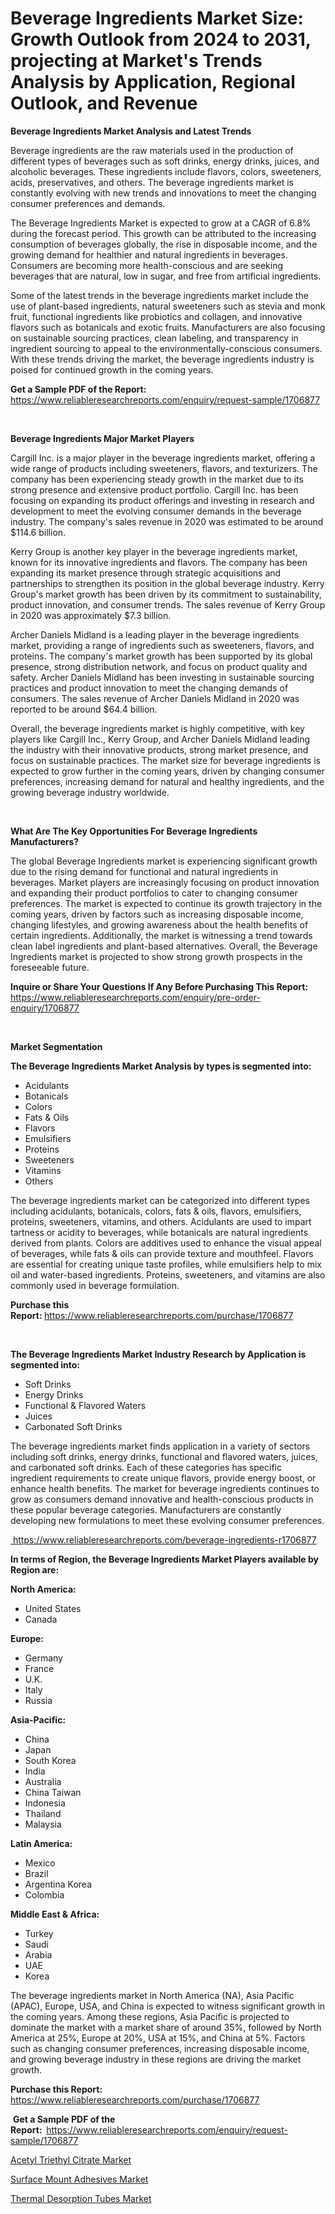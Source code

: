 <p><h1>Beverage Ingredients Market Size: Growth Outlook from 2024 to 2031, projecting at Market's Trends Analysis by Application, Regional Outlook, and Revenue</h1></p><p><strong>Beverage Ingredients Market Analysis and Latest Trends</strong></p>
<p><p>Beverage ingredients are the raw materials used in the production of different types of beverages such as soft drinks, energy drinks, juices, and alcoholic beverages. These ingredients include flavors, colors, sweeteners, acids, preservatives, and others. The beverage ingredients market is constantly evolving with new trends and innovations to meet the changing consumer preferences and demands.</p><p>The Beverage Ingredients Market is expected to grow at a CAGR of 6.8% during the forecast period. This growth can be attributed to the increasing consumption of beverages globally, the rise in disposable income, and the growing demand for healthier and natural ingredients in beverages. Consumers are becoming more health-conscious and are seeking beverages that are natural, low in sugar, and free from artificial ingredients.</p><p>Some of the latest trends in the beverage ingredients market include the use of plant-based ingredients, natural sweeteners such as stevia and monk fruit, functional ingredients like probiotics and collagen, and innovative flavors such as botanicals and exotic fruits. Manufacturers are also focusing on sustainable sourcing practices, clean labeling, and transparency in ingredient sourcing to appeal to the environmentally-conscious consumers. With these trends driving the market, the beverage ingredients industry is poised for continued growth in the coming years.</p></p>
<p><strong>Get a Sample PDF of the Report:&nbsp;</strong> <a href="https://www.reliableresearchreports.com/enquiry/request-sample/1706877">https://www.reliableresearchreports.com/enquiry/request-sample/1706877</a></p>
<p>&nbsp;</p>
<p><strong>Beverage Ingredients Major Market Players</strong></p>
<p><p>Cargill Inc. is a major player in the beverage ingredients market, offering a wide range of products including sweeteners, flavors, and texturizers. The company has been experiencing steady growth in the market due to its strong presence and extensive product portfolio. Cargill Inc. has been focusing on expanding its product offerings and investing in research and development to meet the evolving consumer demands in the beverage industry. The company's sales revenue in 2020 was estimated to be around $114.6 billion.</p><p>Kerry Group is another key player in the beverage ingredients market, known for its innovative ingredients and flavors. The company has been expanding its market presence through strategic acquisitions and partnerships to strengthen its position in the global beverage industry. Kerry Group's market growth has been driven by its commitment to sustainability, product innovation, and consumer trends. The sales revenue of Kerry Group in 2020 was approximately $7.3 billion.</p><p>Archer Daniels Midland is a leading player in the beverage ingredients market, providing a range of ingredients such as sweeteners, flavors, and proteins. The company's market growth has been supported by its global presence, strong distribution network, and focus on product quality and safety. Archer Daniels Midland has been investing in sustainable sourcing practices and product innovation to meet the changing demands of consumers. The sales revenue of Archer Daniels Midland in 2020 was reported to be around $64.4 billion. </p><p>Overall, the beverage ingredients market is highly competitive, with key players like Cargill Inc., Kerry Group, and Archer Daniels Midland leading the industry with their innovative products, strong market presence, and focus on sustainable practices. The market size for beverage ingredients is expected to grow further in the coming years, driven by changing consumer preferences, increasing demand for natural and healthy ingredients, and the growing beverage industry worldwide.</p></p>
<p>&nbsp;</p>
<p><strong>What Are The Key Opportunities For Beverage Ingredients Manufacturers?</strong></p>
<p><p>The global Beverage Ingredients market is experiencing significant growth due to the rising demand for functional and natural ingredients in beverages. Market players are increasingly focusing on product innovation and expanding their product portfolios to cater to changing consumer preferences. The market is expected to continue its growth trajectory in the coming years, driven by factors such as increasing disposable income, changing lifestyles, and growing awareness about the health benefits of certain ingredients. Additionally, the market is witnessing a trend towards clean label ingredients and plant-based alternatives. Overall, the Beverage Ingredients market is projected to show strong growth prospects in the foreseeable future.</p></p>
<p><strong>Inquire or Share Your Questions If Any Before Purchasing This Report:</strong> <a href="https://www.reliableresearchreports.com/enquiry/pre-order-enquiry/1706877">https://www.reliableresearchreports.com/enquiry/pre-order-enquiry/1706877</a></p>
<p>&nbsp;</p>
<p><strong>Market Segmentation</strong></p>
<p><strong>The Beverage Ingredients Market Analysis by types is segmented into:</strong></p>
<p><ul><li>Acidulants</li><li>Botanicals</li><li>Colors</li><li>Fats & Oils</li><li>Flavors</li><li>Emulsifiers</li><li>Proteins</li><li>Sweeteners</li><li>Vitamins</li><li>Others</li></ul></p>
<p><p>The beverage ingredients market can be categorized into different types including acidulants, botanicals, colors, fats & oils, flavors, emulsifiers, proteins, sweeteners, vitamins, and others. Acidulants are used to impart tartness or acidity to beverages, while botanicals are natural ingredients derived from plants. Colors are additives used to enhance the visual appeal of beverages, while fats & oils can provide texture and mouthfeel. Flavors are essential for creating unique taste profiles, while emulsifiers help to mix oil and water-based ingredients. Proteins, sweeteners, and vitamins are also commonly used in beverage formulation.</p></p>
<p><strong>Purchase this Report:&nbsp;</strong><a href="https://www.reliableresearchreports.com/purchase/1706877">https://www.reliableresearchreports.com/purchase/1706877</a></p>
<p>&nbsp;</p>
<p><strong>The Beverage Ingredients Market Industry Research by Application is segmented into:</strong></p>
<p><ul><li>Soft Drinks</li><li>Energy Drinks</li><li>Functional & Flavored Waters</li><li>Juices</li><li>Carbonated Soft Drinks</li></ul></p>
<p><p>The beverage ingredients market finds application in a variety of sectors including soft drinks, energy drinks, functional and flavored waters, juices, and carbonated soft drinks. Each of these categories has specific ingredient requirements to create unique flavors, provide energy boost, or enhance health benefits. The market for beverage ingredients continues to grow as consumers demand innovative and health-conscious products in these popular beverage categories. Manufacturers are constantly developing new formulations to meet these evolving consumer preferences.</p></p>
<p><a href="https://www.reliableresearchreports.com/beverage-ingredients-r1706877">&nbsp;https://www.reliableresearchreports.com/beverage-ingredients-r1706877</a></p>
<p><strong>In terms of Region, the Beverage Ingredients Market Players available by Region are:</strong></p>
<p>
    <p> <strong> North America: </strong>
        <ul>
            <li>United States</li>
            <li>Canada</li>
        </ul>
        </p> 
    <p> <strong> Europe: </strong>
        <ul>
            <li>Germany</li>
            <li>France</li>
            <li>U.K.</li>
            <li>Italy</li>
            <li>Russia</li>
        </ul>
        </p> 
    <p> <strong> Asia-Pacific: </strong>
        <ul>
            <li>China</li>
            <li>Japan</li>
            <li>South Korea</li>
            <li>India</li>
            <li>Australia</li>
            <li>China Taiwan</li>
            <li>Indonesia</li>
            <li>Thailand</li>
            <li>Malaysia</li>
        </ul>
        </p> 
    <p> <strong> Latin America: </strong>
        <ul>
            <li>Mexico</li>
            <li>Brazil</li>
            <li>Argentina Korea</li>
            <li>Colombia</li>
        </ul>
        </p> 
    <p> <strong> Middle East & Africa: </strong>
        <ul>
            <li>Turkey</li>
            <li>Saudi</li>
            <li>Arabia</li>
            <li>UAE</li>
            <li>Korea</li>
        </ul>
    </p>
    </p>
<p><p>The beverage ingredients market in North America (NA), Asia Pacific (APAC), Europe, USA, and China is expected to witness significant growth in the coming years. Among these regions, Asia Pacific is projected to dominate the market with a market share of around 35%, followed by North America at 25%, Europe at 20%, USA at 15%, and China at 5%. Factors such as changing consumer preferences, increasing disposable income, and growing beverage industry in these regions are driving the market growth.</p></p>
<p><strong>Purchase this Report: </strong><a href="https://www.reliableresearchreports.com/purchase/1706877">https://www.reliableresearchreports.com/purchase/1706877</a></p>
<p>&nbsp;<strong>Get a Sample PDF of the Report:&nbsp;&nbsp;</strong><a href="https://www.reliableresearchreports.com/enquiry/request-sample/1706877">https://www.reliableresearchreports.com/enquiry/request-sample/1706877</a></p>
<p><strong></strong></p>
<p><p><a href="https://florentine-yuzu-f42.notion.site/Acetyl-Triethyl-Citrate-Market-Size-Global-Industry-Overview-Market-Segmentation-and-Forecast-202-fa706d3d776d4089bed31f53db6ce58d">Acetyl Triethyl Citrate Market</a></p><p><a href="https://fuschia-pecorino-a6d.notion.site/Surface-Mount-Adhesives-Market-Centers-on-Aspects-such-as-Market-Growth-Market-Share-Market-Opport-bd806d69f09b44c6833bbeb4b742113f">Surface Mount Adhesives Market</a></p><p><a href="https://changeable-paste-463.notion.site/Thermal-Desorption-Tubes-Market-Size-and-Examines-its-Market-Scope-with-a-Primary-Focus-on-Growth--b0de6a486b694126894dc797a302fb9d">Thermal Desorption Tubes Market</a></p></p>